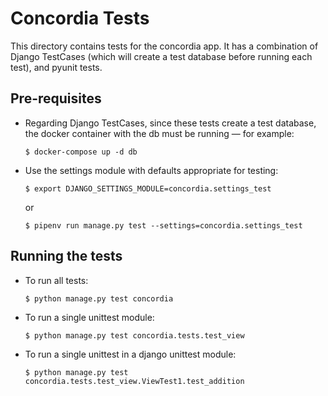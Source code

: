 # Concordia Tests

This directory contains tests for the concordia app. It has a
combination of Django TestCases (which will create a test database
before running each test), and pyunit tests.

## Pre-requisites

-   Regarding Django TestCases, since these tests create a test database, the docker container with the db must be running — for example:

    ```console
    $ docker-compose up -d db
    ```

-   Use the settings module with defaults appropriate for testing:

    ```console
    $ export DJANGO_SETTINGS_MODULE=concordia.settings_test
    ```

    or

    ```console
    $ pipenv run manage.py test --settings=concordia.settings_test
    ```

## Running the tests

-   To run all tests:

    ```console
    $ python manage.py test concordia
    ```

*   To run a single unittest module:

    ```console
    $ python manage.py test concordia.tests.test_view
    ```

*   To run a single unittest in a django unittest module:
    ```console
    $ python manage.py test
    concordia.tests.test_view.ViewTest1.test_addition
    ```
